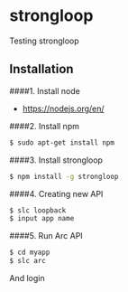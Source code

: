 # strongloop

Testing strongloop

## Installation

####1. Install node

  - https://nodejs.org/en/

####2. Install npm

```sh
$ sudo apt-get install npm
```

####3. Install strongloop

```sh
$ npm install -g strongloop
```

####4. Creating new API

```sh
$ slc loopback
$ input app name
```

####5. Run Arc API

```sh
$ cd myapp
$ slc arc
```
  And login
